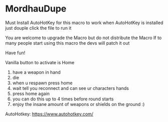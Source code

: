 # MordhauDupe
Must Install AutoHotKey for this macro to work
when AutoHotKey is installed just douple click the file to run it

You are welcome to upgrade the Macro but do not distribute the Macro
If to many people start using this macro the devs will patch it out

Have fun!

Vanilla button to activate is Home

1. have a weapon in hand
2. die
3. when u respawn press home
4. wait tell you reconnect and can see ur characters hands
5. press home again
6. you can do this up to 4 times before round starts
7. enjoy the insane amount of weapons or shields on the ground :)

AutoHotkey: https://www.autohotkey.com/
